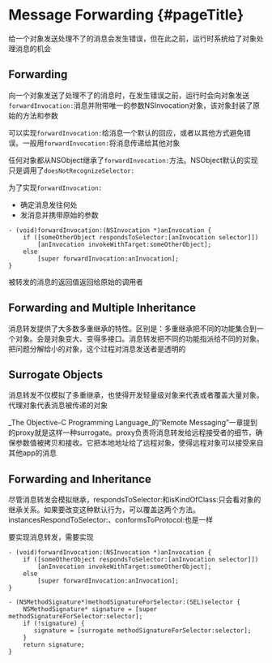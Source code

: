 # Message Forwarding {#pageTitle}

给一个对象发送处理不了的消息会发生错误，但在此之前，运行时系统给了对象处理消息的机会

## Forwarding

向一个对象发送了处理不了的消息时，在发生错误之前，运行时会向对象发送`forwardInvocation:`消息并附带唯一的参数NSInvocation对象，该对象封装了原始的方法和参数

可以实现`forwardInvocation:`给消息一个默认的回应，或者以其他方式避免错误。一般用`forwardInvocation:`将消息传递给其他对象

任何对象都从NSObject继承了`forwardInvocation:`方法。NSObject默认的实现只是调用了`doesNotRecognizeSelector:`

为了实现`forwardInvocation:`

* 确定消息发往何处
* 发消息并携带原始的参数

```
- (void)forwardInvocation:(NSInvocation *)anInvocation {
    if ([someOtherObject respondsToSelector:[anInvocation selector]])
        [anInvocation invokeWithTarget:someOtherObject];
    else
        [super forwardInvocation:anInvocation];
}
```

被转发的消息的返回值返回给原始的调用者

## Forwarding and Multiple Inheritance

消息转发提供了大多数多重继承的特性。区别是：多重继承把不同的功能集合到一个对象。会是对象变大、变得多接口。消息转发把不同的功能指派给不同的对象。把问题分解给小的对象，这个过程对消息发送者是透明的

## Surrogate Objects

消息转发不仅模拟了多重继承，也使得开发轻量级对象来代表或者覆盖大量对象。代理对象代表消息被传递的对象

_The Objective-C Programming Language_的“Remote Messaging”一章提到的proxy就是这样一种surrogate。proxy负责将消息转发给远程接受者的细节，确保参数值被拷贝和接收。它把本地地址给了远程对象，使得远程对象可以接受来自其他app的消息

## Forwarding and Inheritance

尽管消息转发会模拟继承，respondsToSelector:和isKindOfClass:只会看对象的继承关系。如果要改变这种默认行为，可以覆盖这两个方法。instancesRespondToSelector:、conformsToProtocol:也是一样

要实现消息转发，需要实现

```
- (void)forwardInvocation:(NSInvocation *)anInvocation {
    if ([someOtherObject respondsToSelector:[anInvocation selector]])
        [anInvocation invokeWithTarget:someOtherObject];
    else
        [super forwardInvocation:anInvocation];
}
```

```
- (NSMethodSignature*)methodSignatureForSelector:(SEL)selector {
    NSMethodSignature* signature = [super methodSignatureForSelector:selector];
    if (!signature) {
       signature = [surrogate methodSignatureForSelector:selector];
    }
    return signature;
}
```



